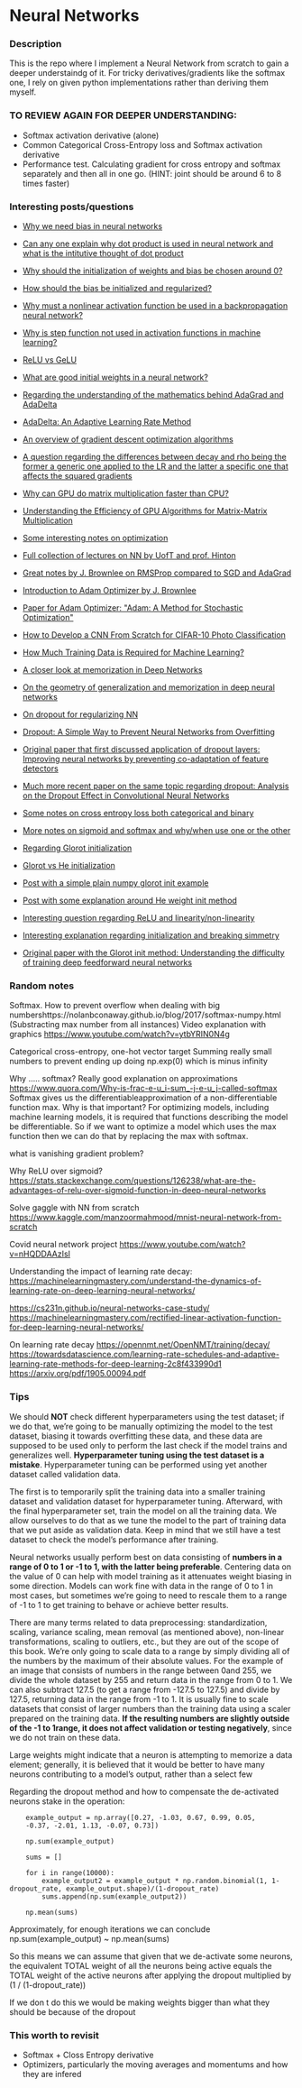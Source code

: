 # Neural Networks

### Description

This is the repo where I implement a Neural Network from scratch to gain a deeper understaindg of it.
For tricky derivatives/gradients like the softmax one, I rely on given python implementations rather than deriving them myself.

### TO REVIEW AGAIN FOR DEEPER UNDERSTANDING:

- Softmax activation derivative (alone)
- Common Categorical Cross-Entropy loss and Softmax activation derivative
- Performance test. Calculating gradient for cross entropy and softmax separately and then all in one go. (HINT: joint should be around 6 to 8 times faster)

### Interesting posts/questions

- [Why we need bias in neural networks](https://towardsdatascience.com/why-we-need-bias-in-neural-networks-db8f7e07cb98)

- [Can any one explain why dot product is used in neural network and what is the intitutive thought of dot product](https://stats.stackexchange.com/questions/291680/can-any-one-explain-why-dot-product-is-used-in-neural-network-and-what-is-the-in)

- [Why should the initialization of weights and bias be chosen around 0?](https://datascience.stackexchange.com/questions/22093/why-should-the-initialization-of-weights-and-bias-be-chosen-around-0)

- [How should the bias be initialized and regularized?](https://datascience.stackexchange.com/questions/17987/how-should-the-bias-be-initialized-and-regularized)

- [Why must a nonlinear activation function be used in a backpropagation neural network?](https://stackoverflow.com/questions/9782071/why-must-a-nonlinear-activation-function-be-used-in-a-backpropagation-neural-net)

- [Why is step function not used in activation functions in machine learning?](https://stats.stackexchange.com/questions/271701/why-is-step-function-not-used-in-activation-functions-in-machine-learning)

- [ReLU vs GeLU](https://www.reddit.com/r/MachineLearning/comments/eh80jp/d_gelu_better_than_relu/)

- [What are good initial weights in a neural network?](https://stats.stackexchange.com/questions/47590/what-are-good-initial-weights-in-a-neural-network)

- [Regarding the understanding of the mathematics behind AdaGrad and AdaDelta](https://datascience.stackexchange.com/questions/27676/understanding-the-mathematics-of-adagrad-and-adadelta)

- [AdaDelta: An Adaptive Learning Rate Method](https://arxiv.org/abs/1212.5701)

- [An overview of gradient descent optimization algorithms](https://ruder.io/optimizing-gradient-descent/)

- [A question regarding the differences between decay and rho being the former a generic one applied to the LR and the latter a specific one that affects the squared gradients](https://stats.stackexchange.com/questions/351409/difference-between-rho-and-decay-arguments-in-keras-rmsprop)

- [Why can GPU do matrix multiplication faster than CPU?](https://stackoverflow.com/questions/51344018/why-can-gpu-do-matrix-multiplication-faster-than-cpu)

- [Understanding the Efficiency of GPU Algorithms for Matrix-Matrix Multiplication](https://graphics.stanford.edu/papers/gpumatrixmult/gpumatrixmult.pdf)

- [Some interesting notes on optimization](http://www.cs.toronto.edu/~hinton/coursera/lecture6/lec6.pdf)

- [Full collection of lectures on NN by UofT and prof. Hinton](https://www.cs.toronto.edu/~hinton/coursera_lectures.html)

- [Great notes by J. Brownlee on RMSProp compared to SGD and AdaGrad](https://machinelearningmastery.com/gradient-descent-with-rmsprop-from-scratch/)

- [Introduction to Adam Optimizer by J. Brownlee](https://machinelearningmastery.com/adam-optimization-algorithm-for-deep-learning/#:~:text=Adam%20is%20a%20replacement%20optimization,sparse%20gradients%20on%20noisy%20problems.)

- [Paper for Adam Optimizer: "Adam: A Method for Stochastic Optimization"](https://arxiv.org/abs/1412.6980)

- [How to Develop a CNN From Scratch for CIFAR-10 Photo Classification](https://machinelearningmastery.com/how-to-develop-a-cnn-from-scratch-for-cifar-10-photo-classification/)

- [How Much Training Data is Required for Machine Learning?](https://machinelearningmastery.com/much-training-data-required-machine-learning/)

- [A closer look at memorization in Deep Networks](https://arxiv.org/pdf/1706.05394.pdf)

- [On the geometry of generalization and memorization in deep neural networks](https://openreview.net/pdf?id=V8jrrnwGbuc)

- [On dropout for regularizing NN](https://machinelearningmastery.com/dropout-for-regularizing-deep-neural-networks/)

- [Dropout: A Simple Way to Prevent Neural Networks from Overfitting](https://www.cs.toronto.edu/~hinton/absps/JMLRdropout.pdf)

- [Original paper that first discussed application of dropout layers: Improving neural networks by preventing co-adaptation of feature detectors](https://arxiv.org/pdf/1207.0580.pdf)

- [Much more recent paper on the same topic regarding dropout: Analysis on the Dropout Effect in Convolutional Neural Networks](http://mipal.snu.ac.kr/images/1/16/Dropout_ACCV2016.pdf)

- [Some notes on cross entropy loss both categorical and binary](https://gombru.github.io/2018/05/23/cross_entropy_loss/)

- [More notes on sigmoid and softmax and why/when use one or the other](https://stats.stackexchange.com/questions/233658/softmax-vs-sigmoid-function-in-logistic-classifier/#answer-410112)

- [Regarding Glorot initialization](https://visualstudiomagazine.com/articles/2019/09/05/neural-network-glorot.aspx)

- [Glorot vs He initialization](https://datascience.stackexchange.com/questions/13061/when-to-use-he-or-glorot-normal-initialization-over-uniform-init-and-what-are)

- [Post with a simple plain numpy glorot init example](https://stackoverflow.com/questions/62249084/what-is-the-numpy-equivalent-of-tensorflow-xavier-initializer-for-cnn)

- [Post with some explanation around He weight init method](https://pylessons.com/Deep-neural-networks-part6/)

- [Interesting question regarding ReLU and linearity/non-linearity](https://datascience.stackexchange.com/questions/26475/why-is-relu-used-as-an-activation-function)

- [Interesting explanation regarding initialization and breaking simmetry](https://stats.stackexchange.com/questions/45087/why-doesnt-backpropagation-work-when-you-initialize-the-weights-the-same-value)

- [Original paper with the Glorot init method: Understanding the difficulty of training deep feedforward neural networks](http://proceedings.mlr.press/v9/glorot10a/glorot10a.pdf)

### Random notes

Softmax. How to prevent overflow when dealing with big numbershttps://nolanbconaway.github.io/blog/2017/softmax-numpy.html
(Substracting max number from all instances)
Video explanation with graphics
https://www.youtube.com/watch?v=ytbYRIN0N4g

Categorical cross-entropy, one-hot vector target
Summing really small numbers to prevent ending up doing np.exp(0) which is minus infinity

Why ….. softmax? Really good explanation on approximations
https://www.quora.com/Why-is-frac-e-u_i-sum_-j-e-u_j-called-softmax
Softmax gives us the differentiableapproximation of a non-differentiable
function max. Why is that important? For optimizing models, including machine learning models, it is required that functions describing the model be differentiable. So if we want to optimize a model which uses the max function then we can do that by replacing the max with softmax.

what is vanishing gradient problem?

Why ReLU over sigmoid?
https://stats.stackexchange.com/questions/126238/what-are-the-advantages-of-relu-over-sigmoid-function-in-deep-neural-networks

Solve gaggle with NN from scratch
https://www.kaggle.com/manzoormahmood/mnist-neural-network-from-scratch

Covid neural network project
https://www.youtube.com/watch?v=nHQDDAAzIsI

Understanding the impact of learning rate decay:
https://machinelearningmastery.com/understand-the-dynamics-of-learning-rate-on-deep-learning-neural-networks/

https://cs231n.github.io/neural-networks-case-study/
https://machinelearningmastery.com/rectified-linear-activation-function-for-deep-learning-neural-networks/

On learning rate decay
https://opennmt.net/OpenNMT/training/decay/
https://towardsdatascience.com/learning-rate-schedules-and-adaptive-learning-rate-methods-for-deep-learning-2c8f433990d1
https://arxiv.org/pdf/1905.00094.pdf

### Tips

We ​should **NOT**​ check different hyperparameters using the test dataset; if we do that, we’re going to be manually optimizing the model to the test dataset, biasing it towards overfitting these data, and these data are supposed to be used only to perform the last check if the model trains and generalizes well. **Hyperparameter tuning using the test dataset is a mistake**. Hyperparameter tuning can be performed using yet another dataset called ​validation data.

The first is to temporarily split the training data into a smaller training dataset and validation dataset for hyperparameter tuning. Afterward, with the final hyperparameter set, train the model on all the training data. We allow ourselves to do that as we tune the model to the part of training data that we put aside as validation data. Keep in mind that we still have a test dataset to check the model’s performance after training.

Neural networks usually perform best on data consisting of **numbers in a range of 0 to 1 or -1 to 1, with the latter being preferable**. Centering data on the value of 0 can help with model training as it attenuates weight biasing in some direction. Models can work fine with data in the range of 0 to 1 in most cases, but sometimes we’re going to need to rescale them to a range of -1 to 1 to get training to behave or achieve better results.

There are many terms related to data ​preprocessing​: standardization, scaling, variance scaling, mean removal (as mentioned above), non-linear transformations, scaling to outliers, etc., but they are out of the scope of this book. We’re only going to scale data to a range by simply dividing all of the numbers by the maximum of their absolute values. For the example of an image that consists of numbers in the range between ​0​ and ​255​, we divide the whole dataset by ​255​ and return data in the range from ​0​ to ​1.​ We can also subtract ​127.5​ (to get a range from ​-127.5​ to 127.5)​ and divide by 127.5, returning data in the range from -1 to 1.
It is usually fine to scale datasets that consist of larger numbers than the training data using a scaler prepared on the training data. **If the resulting numbers are slightly outside of the ​-1​ to ​1​ range, it does not affect validation or testing negatively**, since we do not train on these data.

Large weights might indicate that a neuron is attempting to memorize a data element; generally, it is believed that it would be better to have many neurons contributing to a model’s output, rather than a select few

Regarding the dropout method and how to compensate the de-activated neurons stake in the operation:

```
    example_output = np.array([0.27, -1.03, 0.67, 0.99, 0.05,
    -0.37, -2.01, 1.13, -0.07, 0.73])

    np.sum(example_output)

    sums = []

    for i in range(10000):
        example_output2 = example_output * np.random.binomial(1, 1-dropout_rate, example_output.shape)/(1-dropout_rate)
        sums.append(np.sum(example_output2))

    np.mean(sums)

```

Approximately, for enough iterations we can conclude np.sum(example_output) ~ np.mean(sums)

So this means we can assume that given that we de-activate some neurons, the equivalent TOTAL weight of all the neurons
being active equals the TOTAL weight of the active neurons after applying the dropout multiplied by
(1 / (1-dropout_rate))

If we don t do this we would be making weights bigger than what they should be because of the dropout

### This worth to revisit

- Softmax + Closs Entropy derivative
- Optimizers, particularly the moving averages and momentums and how they are infered
